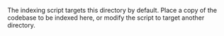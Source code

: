 The indexing script targets this directory by default. Place a copy of the codebase to be indexed here, or modify the script to target another directory.
